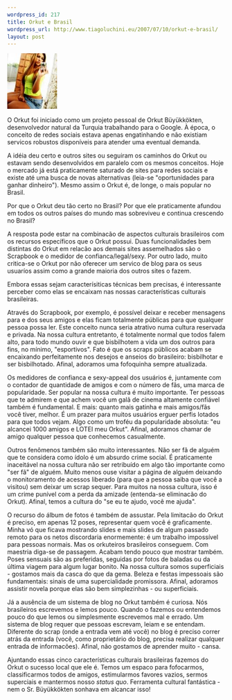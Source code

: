 ```yaml
--- 
wordpress_id: 217
title: Orkut e Brasil
wordpress_url: http://www.tiagoluchini.eu/2007/07/10/orkut-e-brasil/
layout: post
---
```

![Orkutando](/wp-content/uploads/2007/07/orkut1.thumbnail.JPG)

O Orkut foi iniciado como um projeto pessoal de Orkut Büyükkökten, desenvolvedor natural da Turquia trabalhando para o Google. À época, o conceito de redes sociais estava apenas engatinhando e não existiam servicos robustos disponíveis para atender uma eventual demanda.

A idéia deu certo e outros sites ou seguiram os caminhos do Orkut ou estavam sendo desenvolvidos em paralelo com os mesmos conceitos. Hoje o mercado já está praticamente saturado de sites para redes sociais e existe até uma busca de novas alternativas (leia-se "oportunidades para ganhar dinheiro"). Mesmo assim o Orkut é, de longe, o mais popular no Brasil.

Por que o Orkut deu tão certo no Brasil? Por que ele praticamente afundou em todos os outros países do mundo mas sobreviveu e continua crescendo no Brasil?

A resposta pode estar na combinacão de aspectos culturais brasileiros com os recursos específicos que o Orkut possui. Duas funcionalidades bem distintas do Orkut em relacão aos demais sites assemelhados são o Scrapbook e o medidor de confianca/legal/sexy. Por outro lado, muito critica-se o Orkut por não oferecer um servico de blog para os seus usuaríos assim como a grande maioria dos outros sites o fazem.

Embora essas sejam caracterísiticas técnicas bem precisas, é interessante perceber como elas se encaixam nas nossas características culturais brasileiras.

Através do Scrapbook, por exemplo, é possível deixar e receber mensagens para e dos seus amigos e elas ficam totalmente públicas para que qualquer pessoa possa ler. Este conceito nunca seria atrativo numa cultura reservada e privada. Na nossa cultura entretanto, é totalmente normal que todos falem alto, para todo mundo ouvir e que bisbilhotem a vida um dos outros para fins, no mínimo, "esportivos". Fato é que os scraps públicos acabam se encaixando perfeitamente nos desejos e anseios do brasileiro: bisbilhotar e ser bisbilhotado. Afinal, adoramos uma fofoquinha sempre atualizada.

Os medidores de confianca e sexy-appeal dos usuários é, juntamente com o contador de quantidade de amigos e com o número de fãs, uma marca de popularidade. Ser popular na nossa cultura é muito importante. Ter pessoas que te admirem e que achem você um galã de cinema altamente confiável também é fundamental. E mais: quanto mais gatinha e mais amigos/fãs você tiver, melhor. É um prazer para muitos usuários erguer perfis lotados para que todos vejam. Algo como um troféu da popularidade absoluta: "eu alcancei 1000 amigos e LOTEI meu Orkut". Afinal, adoramos chamar de amigo qualquer pessoa que conhecemos casualmente.

Outros fenômenos também são muito interessantes. Não ser fã de alguém que te considera como ídolo é um absurdo crime social. É praticamente inaceitável na nossa cultura não ser retribuído em algo tão importante como "ser fã" de alguém. Muito menos ouse visitar a página de alguém deixando o monitoramento de acessos liberado (para que a pessoa saiba que você a visitou) sem deixar um scrap sequer. Para muitos na nossa cultura, isso é um crime punível com a perda da amizade (entenda-se eliminacão do Orkut). Afinal, temos a cultura do "se eu te ajudo, você me ajuda".

O recurso do álbum de fotos é também de assustar. Pela limitacão do Orkut é preciso, em apenas 12 poses, representar quem você é graficamente. Minha vó que ficava mostrando slides e mais slides de algum passado remoto para os netos discordaria enormemente: é um trabalho impossível para pessoas normais. Mas os orkuteiros brasileiros conseguem. Com maestria diga-se de passagem. Acabam tendo pouco que mostrar também. Poses sensuais são as preferidas, seguidas por fotos de baladas ou da última viagem para algum lugar bonito. Na nossa cultura somos superficiais - gostamos mais da casca do que da gema. Beleza e festas impessoais são fundamentais: sinais de uma supercialidade promissora. Afinal, adoramos assistir novela porque elas são bem simplezinhas - ou superficiais.

Já a ausência de um sistema de blog no Orkut também é curiosa. Nós brasileiros escrevemos e lemos pouco. Quando o fazemos ou entendemos pouco do que lemos ou simplesmente escrevemos mal e errado. Um sistema de blog requer que pessoas escrevam, leiam e se entendam. Diferente do scrap (onde a entrada vem até você) no blog é preciso correr atrás da entrada (você, como proprietário do blog, precisa realizar qualquer entrada de informacões). Afinal, não gostamos de aprender muito - cansa.

Ajuntando essas cinco características culturais brasileiras fazemos do Orkut o sucesso local que ele é. Temos um espaco para fofocarmos, classificarmos todos de amigos, estimularmos favores vazios, sermos superciais e mantermos nosso _status quo_. Ferramenta cultural fantástica - nem o Sr. Büyükkökten sonhava em alcancar isso!
